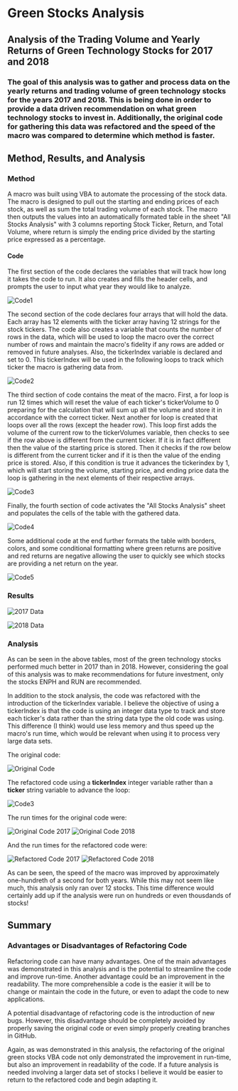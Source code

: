 # Green Stocks Analysis

## Analysis of the Trading Volume and Yearly Returns of Green Technology Stocks for 2017 and 2018

### The goal of this analysis was to gather and process data on the yearly returns and trading volume of green technology stocks for the years 2017 and 2018. This is being done in order to provide a data driven recommendation on what green technology stocks to invest in. Additionally, the original code for gathering this data was refactored and the speed of the macro was compared to determine which method is faster.

## Method, Results, and Analysis

### Method

A macro was built using VBA to automate the processing of the stock data. The macro is designed to pull out the starting and ending prices of each stock, as well as sum the total trading volume of each stock. The macro then outputs the values into an automatically formated table in the sheet "All Stocks Analysis" with 3 columns reporting Stock Ticker, Return, and Total Volume, where return is simply the ending price divided by the starting price expressed as a percentage.

#### Code

The first section of the code declares the variables that will track how long it takes the code to run. It also creates and fills the header cells, and prompts the user to input what year they would like to analyze.

![Code1](/Resources/VBA_Challenge_Code1.png)

The second section of the code declares four arrays that will hold the data. Each array has 12 elements with the ticker array having 12 strings for the stock tickers. The code also creates a variable that counts the number of rows in the data, which will be used to loop the macro over the correct number of rows and maintain the macro's fidelity if any rows are added or removed in future analyses. Also, the tickerIndex variable is declared and set to 0. This tickerIndex will be used in the following loops to track which ticker the macro is gathering data from.

![Code2](/Resources/VBA_Challenge_Code2.png)

The third section of code contains the meat of the macro. First, a for loop is run 12 times which will reset the value of each ticker's tickerVolume to 0 preparing for the calculation that will sum up all the volume and store it in accordance with the correct ticker. Next another for loop is created that loops over all the rows (except the header row). This loop first adds the volume of the current row to the tickerVolumes variable, then checks to see if the row above is different from the current ticker. If it is in fact different then the value of the starting price is stored. Then it checks if the row below is different from the current ticker and if it is then the value of the ending price is stored. Also, if this condition is true it advances the tickerindex by 1, which will start storing the volume, starting price, and ending price data the loop is gathering in the next elements of their respective arrays.

![Code3](/Resources/VBA_Challenge_Code3.png)

Finally, the  fourth section of code activates the "All Stocks Analysis" sheet and populates the cells of the table with the gathered data.

![Code4](/Resources/VBA_Challenge_Code4.png)

Some additional code at the end further formats the table with borders, colors, and some conditional formatting where green returns are positive and red returns are negative allowing the user to quickly see which stocks are providing a net return on the year.

![Code5](/Resources/VBA_Challenge_Code5.png)

### Results

![2017 Data](/Resources/VBA_Challenge_2017_Data.png)

![2018 Data](/Resources/VBA_Challenge_2018_Data.png)

### Analysis

As can be seen in the above tables, most of the green technology stocks performed much better in 2017 than in 2018. However, considering the goal of this analysis was to make recommendations for future investment, only the stocks ENPH and RUN are recommended.

In addition to the stock analysis, the code was refactored with the introduction of the tickerIndex variable. I believe the objective of using a tickerIndex is that the code is using an integer data type to track and store each ticker's data rather than the string data type the old code was using. This difference (I think) would use less memory and thus speed up the macro's run time, which would be relevant when using it to process very large data sets.

The original code:

![Original Code](/Resources/Green_Stocks_Code1.png)

The refactored code using a **tickerIndex** integer variable rather than a **ticker** string variable to advance the loop:

![Code3](/Resources/VBA_Challenge_Code3.png)

The run times for the original code were:

![Original Code 2017](/Resources/Green_Stocks_2017.png)
![Original Code 2018](/Resources/Green_Stocks_2018.png)

And the run times for the refactored code were:

![Refactored Code 2017](/Resources/VBA_Challenge_2017.png)
![Refactored Code 2018](/Resources/VBA_Challenge_2018.png)

As can be seen, the speed of the macro was improved by approximately one-hundreth of a second for both years. While this may not seem like much, this analysis only ran over 12 stocks. This time difference would certainly add up if the analysis were run on hundreds or even thousdands of stocks!

## Summary

### Advantages or Disadvantages of Refactoring Code

Refactoring code can have many advantages. One of the main advantages was demonstrated in this analysis and is the potential to streamline the code and improve run-time. Another advantage could be an improvement in the readability. The more comprehensible a code is the easier it will be to change or maintain the code in the future, or even to adapt the code to new applications. 

A potential disadvantage of refactoring code is the introduction of new bugs. However, this disadvantage should be completely avoided by properly saving the original code or even simply properly creating branches in GitHub. 

Again, as was demonstrated in this analysis, the refactoring of the original green stocks VBA code not only demonstrated the improvement in run-time, but also an improvement in readability of the code. If a future analysis is needed involving a larger data set of stocks I believe it would be easier to return to the refactored code and begin adapting it.


